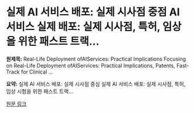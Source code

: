 # 실제 AI 서비스 배포: 실제 시사점 중점 AI 서비스 실제 배포: 실제 시사점, 특허, 임상을 위한 패스트 트랙...

**원제목:** Real-Life Deployment ofAIServices: Practical Implications Focusing on Real-Life Deployment ofAIServices: Practical Implications, Patents, Fast-Track for Clinical …

**요약:** 실제 AI 서비스 배포: 실제 시사점 중심 실제 AI 서비스 배포: 실제 시사점, 특허, 임상 시험을 위한 패스트 트랙...

[원문 링크](https://scholar.google.com/scholar_url?url=https://link.springer.com/chapter/10.1007/978-3-031-89963-8_10&hl=ko&sa=X&d=5318940760916020969&ei=6ip1aOOlIdSWieoP9-6eqAs&scisig=AAZF9b9b7Zx5xRthnIFI55t8h-3f&oi=scholaralrt&hist=BNQUaiIAAAAJ:6703930949883570885:AAZF9b9AgUxdKCnAXM18it0DhfP9&html=&pos=7&folt=kw-top)

